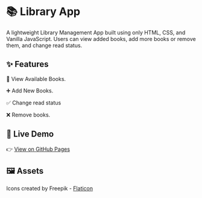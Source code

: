 # 📚 Library App

A lightweight Library Management App built using only HTML, CSS, and Vanilla JavaScript. Users can view added books, add more books or remove them, and change read status.

## ✨ Features

📖 View Available Books.

➕ Add New Books.

✅ Change read status

❌ Remove books.

## 🔗 Live Demo

👉 [View on GitHub Pages](https://ikonyx.github.io/library/)

## 🖼️ Assets

Icons created by Freepik - [Flaticon](https://www.flaticon.com/)